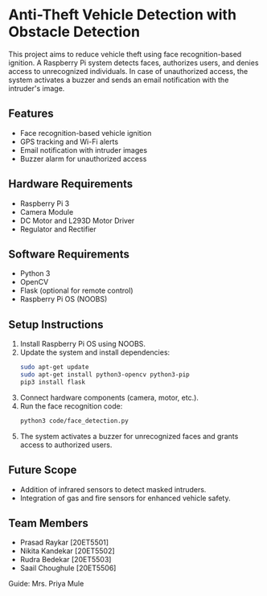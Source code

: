 
# Anti-Theft Vehicle Detection with Obstacle Detection

This project aims to reduce vehicle theft using face recognition-based ignition. A Raspberry Pi system detects faces, authorizes users, and denies access to unrecognized individuals. In case of unauthorized access, the system activates a buzzer and sends an email notification with the intruder's image.

## Features
- Face recognition-based vehicle ignition
- GPS tracking and Wi-Fi alerts
- Email notification with intruder images
- Buzzer alarm for unauthorized access

## Hardware Requirements
- Raspberry Pi 3
- Camera Module
- DC Motor and L293D Motor Driver
- Regulator and Rectifier

## Software Requirements
- Python 3
- OpenCV
- Flask (optional for remote control)
- Raspberry Pi OS (NOOBS)

## Setup Instructions
1. Install Raspberry Pi OS using NOOBS.
2. Update the system and install dependencies:
    ```bash
    sudo apt-get update
    sudo apt-get install python3-opencv python3-pip
    pip3 install flask
    ```
3. Connect hardware components (camera, motor, etc.).
4. Run the face recognition code:
    ```bash
    python3 code/face_detection.py
    ```
5. The system activates a buzzer for unrecognized faces and grants access to authorized users.

## Future Scope
- Addition of infrared sensors to detect masked intruders.
- Integration of gas and fire sensors for enhanced vehicle safety.

## Team Members
- Prasad Raykar [20ET5501]
- Nikita Kandekar [20ET5502]
- Rudra Bedekar [20ET5503]
- Saail Choughule [20ET5506]

Guide: Mrs. Priya Mule
